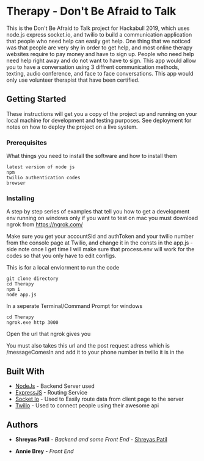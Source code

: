 # Therapy - Don't Be Afraid to Talk

This is the Don't Be Afraid to Talk project for Hackabull 2019, which uses node.js express socket.io, and twilio to build a communication application that people who need help can easily get help. One thing that we noticed was that people are very shy in order to get help, and most online therapy websites require to pay money and have to sign up. People who need help need help right away and do not want to have to sign. This app would allow you to have a conversation using 3 diffrent communication methods, texting, audio conference, and face to face conversations. This app would only use volunteer therapist that have been certified.

## Getting Started

These instructions will get you a copy of the project up and running on your local machine for development and testing purposes. See deployment for notes on how to deploy the project on a live system.

### Prerequisites

What things you need to install the software and how to install them

```
latest version of node js
npm
twilio authentication codes
browser

```

### Installing

A step by step series of examples that tell you how to get a development env running on windows only
if you want to test on mac you must download ngrok from https://ngrok.com/

Make sure you get your accountSid and authToken and your twilio number from the console page at Twilio, and change it in the consts in the app.js - side note once I get time I will make sure that process.env will work for the codes so that you only have to edit configs.

This is for a local enviorment to run the code

```
git clone directory
cd Therapy
npm i
node app.js
```
In a seperate Terminal/Command Prompt for windows
```
cd Therapy
ngrok.exe http 3000
```
Open the url that ngrok gives you

You must also takes this url and the post request adress which is /messageComesIn and add it to your phone number in twilio it is in the 



## Built With

* [NodeJs](https://nodejs.org/en/) - Backend Server used
* [ExpressJS](https://expressjs.com/) - Routing Service
* [Socket Io](https://socket.io/) - Used to Easily route data from client page to the server
* [Twilio](http://twilio.com) - Used to connect people using their awesome api


## Authors

* **Shreyas Patil** - *Backend and some Front End* - [Shreyas Patil](https://github.com/ShreyasP1a)

* **Annie Brey** - *Front End* 


